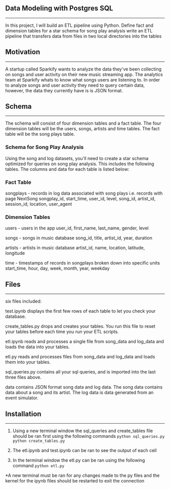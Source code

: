 ## **Data Modeling with Postgres SQL**
-----------------------------------------------------------------------------------------------------------------------------------

In this project, I will build an ETL pipeline using Python. 
Define fact and dimension tables for a star schema for song play analysis 
write an ETL pipeline that transfers data from files in two local directories into the tables 

## **Motivation**
-----------------------------------------------------------------------------------------------------------------------------------

A startup called Sparkify wants to analyze the data they've been collecting on songs and user activity on their new music streaming app. The analytics team at Sparkify whats to know what songs users are listening to. In order to analyze songs and user activity they need to query certain data, however, the data they currently have is is JSON format.

## **Schema**
-----------------------------------------------------------------------------------------------------------------------------------

The schema will consist of four dimension tables and a fact table. The four dimension tables will be the users, songs, artists and time tables. The fact table will be the song plays table. 


### Schema for Song Play Analysis
Using the song and log datasets, you'll need to create a star schema optimized for queries on song play analysis. This includes the following tables. The columns and data for each table is listed below: 

### Fact Table
songplays - records in log data associated with song plays i.e. records with page NextSong
songplay_id, start_time, user_id, level, song_id, artist_id, session_id, location, user_agent

### Dimension Tables

users - users in the app
user_id, first_name, last_name, gender, level

songs - songs in music database
song_id, title, artist_id, year, duration

artists - artists in music database
artist_id, name, location, latitude, longitude

time - timestamps of records in songplays broken down into specific units
start_time, hour, day, week, month, year, weekday


## **Files**
-----------------------------------------------------------------------------------------------------------------------------------

six files included:

test.ipynb displays the first few rows of each table to let you check your database.

create_tables.py drops and creates your tables. You run this file to reset your tables before each time you run your ETL scripts.

etl.ipynb reads and processes a single file from song_data and log_data and loads the data into your tables. 

etl.py reads and processes files from song_data and log_data and loads them into your tables. 

sql_queries.py contains all your sql queries, and is imported into the last three files above.

data contains JSON format song data and log data. The song data contains data about a song and its artist. The log data is data generated from an event simulator.


## **Installation**
-----------------------------------------------------------------------------------------------------------------------------------


1. Using a new terminal window the sql_queries and create_tables file should be ran first using the following commands
`python sql_queries.py`
`python create_tables.py`

2. The etl.ipynb and test.ipynb can be ran to see the output of each cell

3. In the terminal window the etl.py can be ran using the following command
`python etl.py`

*A new terminal must be ran for any changes made to the py files and the kernel for the ipynb files should be restarted to exit the connection